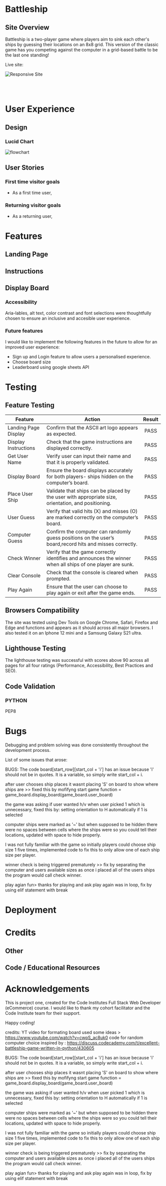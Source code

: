 # Battleship

## Site Overview
Battleship is a two-player game where players aim to sink each other's ships by guessing their locations on an 8x8 grid. This version of the classic game has you competing against the computer in a grid-based battle to be the last one standing!



Live site:

![Responsive Site]() 



<!-- TOC end -->

<br><br>

# User Experience

## Design


### Lucid Chart


![flowchart]()




## User Stories

### First time visitor goals
* As a first time user,

### Returning visitor goals
* As a returning user, 


# Features

## Landing Page

## Instructions

## Display Board


### Accessibility
Aria-lables, alt text, color contrast and font selections were thoughtfully chosen to ensure an inclusive and accesible user experience.

### Future features
 I would like to implement the following features in the future to allow for an improved user experience:
 - Sign up and Login feature to allow users a personalised experience.
 - Choose board size
 - Leaderboard using google sheets API
 

# Testing

## Feature Testing 

| Feature | Action | Result |
| ---|---|:---:|
| Landing Page Display | Confirm that the ASCII art logo appears as expected. | PASS |
| Display Instructions | Check that the game instructions are displayed correctly.  | PASS |
| Get User Name |Verify user can input their name and that it is properly validated.| PASS |
| Display Board |Ensure the board displays accurately for both players- ships hidden on the computer’s board.| PASS |
| Place User Ship | Validate that ships can be placed by the user with appropriate size, orientation, and positioning. | PASS |
| User Guess| Verify that valid hits (X) and misses (O) are marked correctly on the computer’s board.| PASS |
| Computer Guess|Confirm the computer can randomly guess positions on the user’s board,record hits and misses correctly.| PASS |
| Check Winner| Verify that the game correctly identifies and announces the winner when all ships of one player are sunk.| PASS |
| Clear Console| Check that the console is cleared when prompted.| PASS |
| Play Again| Ensure that the user can choose to play again or exit after the game ends.| PASS |





## Browsers Compatibility
The site was tested using Dev Tools on Google Chrome, Safari, Firefox and Edge and functions and appears as it should across all major browsers. I also tested it on an Iphone 12 mini and a Samsung Galaxy S21 ultra.

## Lighthouse Testing
The lighthouse testing was successful with scores above 90 across all pages for all four ratings (Performance, Accessibility, Best Practices and SEO).

## Code Validation
### PYTHON
PEP8



# Bugs

Debugging and problem solving was done consistently throughout the development process.

List of some issues that arose:

BUGS:
The code board[start_row][start_col + 'i'] has an issue because 'i' should not be in quotes. It is a variable, so simply write start_col + i.

after user chooses ship places it wasnt placing 'S' on board to show where ships are >> fixed this by mofifyng  start game function = game_board.display_board(game_board.user_board)

the game was asking if user wanted h/v when user picked 1 which is unnecessary, fixed this by: setting orientation to H automatically if 1 is selected 

computer ships were marked as '~' but when supposed to be hidden there were no spaces between cells where the ships were so you could tell their locations, updated with space to hide properly.

I was not fully familiar with the game so initially players could choose ship size 1 five times, implemented code to fix this to only allow one of each ship size per player.

 winner check is being triggered prematurely >> fix by separating the computer and users available sizes as once i placed all of the users ships the program would call check winner.

 play agian fun> thanks for playing and ask play again was in loop, fix by using elif statement with break



# Deployment


# Credits

 
## Other


## Code / Educational Resources


# Acknowledgements 
This is project one, created for the Code Institutes Full Stack Web Developer (eCommerce) course. I would like to thank my cohort facilitator and the Code Institute team for their support.























Happy coding!

credits: YT video for formating board used some ideas > https://www.youtube.com/watch?v=cwpS_ac8uk0
code for random computer choice inspired by : https://discuss.codecademy.com/t/excellent-battleship-game-written-in-python/430605


BUGS:
The code board[start_row][start_col + 'i'] has an issue because 'i' should not be in quotes. It is a variable, so simply write start_col + i.

after user chooses ship places it wasnt placing 'S' on board to show where ships are >> fixed this by mofifyng  start game function = game_board.display_board(game_board.user_board)

the game was asking if user wanted h/v when user picked 1 which is unnecessary, fixed this by: setting orientation to H automatically if 1 is selected 

computer ships were marked as '~' but when supposed to be hidden there were no spaces between cells where the ships were so you could tell their locations, updated with space to hide properly.

I was not fully familiar with the game so initially players could choose ship size 1 five times, implemented code to fix this to only allow one of each ship size per player.

 winner check is being triggered prematurely >> fix by separating the computer and users available sizes as once i placed all of the users ships the program would call check winner.

 play agian fun> thanks for playing and ask play again was in loop, fix by using elif statement with break